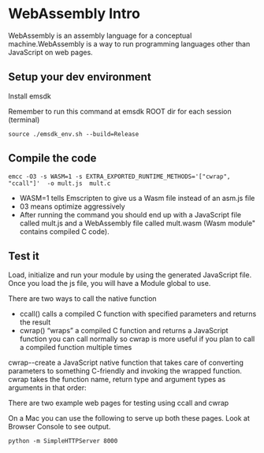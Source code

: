 # WebAssembly Intro

WebAssembly is an assembly language for a conceptual machine.WebAssembly is a way to run programming languages other than JavaScript on web pages.


## Setup your dev environment

Install emsdk

Remember to run this command at emsdk ROOT dir for each session (terminal)

```source ./emsdk_env.sh --build=Release```

## Compile the code

```emcc -O3 -s WASM=1 -s EXTRA_EXPORTED_RUNTIME_METHODS='["cwrap", "ccall"]'  -o mult.js  mult.c```

- WASM=1 tells Emscripten to give us a Wasm file instead of an asm.js file
- 03 means optimize aggressively
- After running the command you should end up with a JavaScript file called mult.js and a WebAssembly file called mult.wasm (Wasm module" contains compiled C code).

## Test it

Load, initialize and run your module by using the generated JavaScript file. Once you load the js file, you will have a Module global to use. 

There are two ways to call the native function
- ccall() calls a compiled C function with specified parameters and returns the result
- cwrap() “wraps” a compiled C function and returns a JavaScript function you can call normally
so cwrap is more useful if you plan to call a compiled function multiple times

cwrap--create a JavaScript native function that takes care of converting parameters to something C-friendly and invoking the wrapped function. cwrap takes the function name, return type and argument types as arguments in that order:  

There are two example web pages for testing using ccall and cwrap

On a Mac you can use the following to serve up both these pages. Look at Browser Console to see output.

```python -m SimpleHTTPServer 8000```
